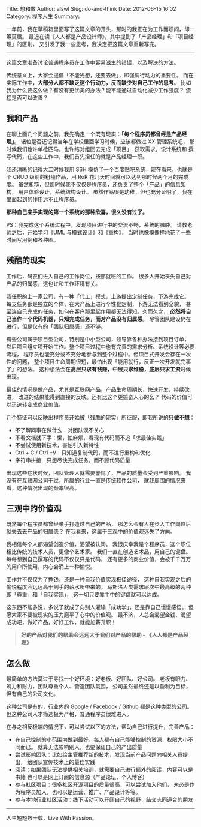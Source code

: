 Title: 想和做
Author: alswl
Slug: do-and-think
Date: 2012-06-15 16:02
Category: 程序人生
Summary: 


一年前，我在草稿箱里面写了这篇文章的开头，那时的我正在为工作而烦闷，却一筹莫展。
最近在读《人人都是产品设计师》，其中提到了「产品经理」和「项目经理」的区别，
又引发了我一些思考，我决定把这篇文章重新写完。

----

这篇文章准备讨论普通程序员在工作中容易滋生的错误，以及解决的方法。

传统意义上，大家会提倡「不能光想，还要去做」，即强调行动力的重要性。
而在实际工作中，**大部分人都不缺乏这个行动力，反而缺少对自己工作的思考**。
比如我为什么要这么做？有没有更优美的办法？能不能通过自动化减少工作强度？
流程是否可以改善？

## 我和产品 ##

在聊上面几个问题之前，我先确定一个既有现实：**「每个程序员都曾经是产品经理」**。
诸位是否还记得当年在学校里面学习时候，应该都做过 XX 管理系统吧，
那时候我们也许单枪匹马，也许结对组团去完成「项目」：获取需求，设计系统和
撰写代码，在这些工作中，我们首先担任的就是产品经理一职。

<!-- more -->

我还清晰的记得大二时候我用 SSH 模仿了一个百度贴吧系统，现在看来，也就是个
CRUD 级别的粗糙作品，用 RoR 花几天时间就可以达到那时候两个月的完成度。
虽然粗糙，但那时候我不仅仅是程序员，还负责了整个「产品」的信息架构，
用户体验设计，系统结构设计。
虽然作品很是幼稚，但也充分证明了，我在里面起到的作用远不止程序员。

**那种自己亲手实现的第一个系统的那种欣喜，很久没有过了。**

PS：我完成这个系统过程中，发现项目进行中的交流不畅，系统的臃肿。
请教老师之后，开始学习《UML 与模式设计》和《重构》，
当时也像模像样地花了一些时间写用例和各种图。

## 残酷的现实 ##

工作后，码农们进入自己的工作岗位，按部就班的工作。
很多人开始丧失自己对产品的归属感，这也许和工作环境有关。

我任职的上一家公司，有一种「代工」模式，上游提出定制任务，下游完成它。
每支任务都是独立的个体，在大产品上进行个性化定制，下游无法看到全貌，
甚至连自己完成的任务，如何在客户那里起作用都无法得知。久而久之，
**必然将自己当作一个代码机器，只知完成任务，而对产品没有归属感**。
尽管团队建设仍在进行，但是仅有的「团队归属感」还不够。

有些公司属于项目型公司，特别是中小型公司，领导靠各种办法接到项目订单，
然后项目组立项开始工作。整个项目过程中也有完善的需求分析、系统设计等必要流程，
程序员也能充分或不充分地参与到整个过程中。但项目式开发会存在一次性的问题，
整个项目生命周期很短，最怕出现「能用就行，反正一次开发就完事了」的想法。
这种想法会在**高层只求有钱赚，中层只求维稳，底层只求工资**时候出现。

最佳的情况是做产品，尤其是互联网产品，产品生命周期长，快速开发，持续改进，
改进的结果能得到直接的反映。还有比这个更振奋人心的么？
代码的价值可以迅速转变成商业价值。

几个特征可以反映出程序员开始被「残酷的现实」所征服，即我所说的**只做不想**：

* 不了解同事在做什么：对团队漠不关心
* 不看文档就下手：懒，怕麻烦，看现有代码而不追「求最佳实践」
* 不尝试使用新技术，害怕引入新特性
* Ctrl + C / Ctrl +V：只知道复制代码，而不进行重构和优化
* 字符串拼接：只想尽快完成任务，而不顾代码质量

出现这些症状时候，团队管理人就需要警惕了，产品的质量会受到严重影响。
我没有在互联网公司干过，所属的行业一直是传统软件公司，
就我周围的情况来看，这种情况出现的频率很高。

## 三观中的价值观 ##

既然每个程序员都曾经亲手打造过自己的产品，
那怎么会有人在步入工作岗位后就失去去产品的归属感？
在我看来，这属于三观中的价值观迷失了方向。

我相信每个人都渴望创造价值，渴望被认同。
我很庆幸我是个程序员，这个职位相比传统的技术人员，更像个艺术家。
我们一直在创造艺术品，用自己的键盘。每每想到自己撰写的代码不仅仅只是代码，
还有更多的商业价值，会被千千万万的用户所使用，内心会涌上一种愉悦。

工作并不仅仅为了挣钱，还是一种自我价值实现极佳途径，
这种自我实现之后的愉悦程度会远远高于到手的薪水所带来的。
马斯洛人类需求层次中最高级的两种即「尊重」和「自我实现」，
这一切只要靠手中的键盘就可以达成。

这东西不能多说，多说了就成了向别人灌输「成功学」，还是靠自己慢慢感悟。
但愿大家不要被现实的压力磨平了心中的价值观。
最不济，人总会渴望金钱、渴望成功吧，做好产品，好好工作，就能加薪升职！

> **好的产品对我们的帮助会远远大于我们对产品的帮助 - 《人人都是产品经理》**

## 怎么做 ##

最简单的方法莫过于寻找一个好环境：好老板、好团队、好公司。
老板有眼力、魄力和财力，团队尊重个人、营造团队氛围，
公司虽然最终还是以盈利为目标，但有自己的公司文化。

这种公司是有的，行业内的 Google / Facebook / Github 都是这种类型的公司。
但这种公司人才筛选极为严格，普通程序员很难进入。

在与之相反极端的情况下，可以尝试以下的方法，帮助自己进行提升，完善产品：

* 在自己控制的小范围内做到最好，每人都有自己能够控制的资源，权限大小不同而已。
就算无法影响别人，也要保证自己的产出质量
* 尝试影响团队：比如给主管推荐新的技术，发现当前产品问题向相关人员提出，
给团队宣传技术上的最佳实践
* 阅读：如果团队无法提供相关培训，就需要自己进行额外的阅读，内容可以是书籍
也可以是网上订阅的信息源（产品论坛、个人博客）
* 参与社区项目：很多社区开源项目的质量很高，可以尝试加入他们，
未必是作为程序员加入，也可以是运营、推广、产品设计等等。
* 参与本地行业社区活动：线下活动可以开阔自己的视野，结交志同道合的朋友

----

人生短短数十载，Live With Passion。
